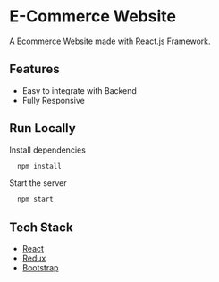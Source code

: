 # E-Commerce Website

A Ecommerce Website made with React.js Framework.

## Features

- Easy to integrate with Backend
- Fully Responsive

## Run Locally
Install dependencies

```bash
  npm install
```

Start the server

```bash
  npm start
```



## Tech Stack

* [React](https://reactjs.org/)
* [Redux](https://redux.js.org/)
* [Bootstrap](https://getbootstrap.com/)

